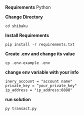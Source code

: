 **Requirements**
Python


**Change Directory**

```
cd shibaku
```

**Install Requirements**

```
pip install -r requirements.txt
```

**Create .env and change its value**

```
cp .env-example .env
```

**change env variable with your info**

```
inery_account = "account name" 
private_key = "your_private_key" 
ip_address = "ip_address:8888"
```

**run solution**

```
py transact.py
```